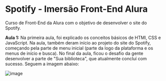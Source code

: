 # Spotify - Imersão Front-End Alura
Curso de Front-End da Alura com o objetivo de desenvolver o site do Spotify.

__Aula 1:__
Na primeira aula, foi explicado os conceitos básicos de HTMl, CSS e JavaScript. Na aula, também deram início ao projeto do site do Spotify, começando pela parte de menu inicial (parte da logo da plataforma e os menus de início e busca).
No final da aula, ficou o desafio da gente desenvolver a parte de "Sua biblioteca", que atualmente concluí com sucesso. Seguem a imagem abaixo:

![image](https://github.com/nicolas2602/spotify_imersao_front_end_alura/assets/69517285/2efca58c-4f6c-493c-9bef-232b039dba2d)

